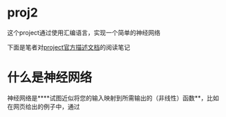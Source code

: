 # proj2
这个project通过使用汇编语言，实现一个简单的神经网络

下面是笔者对[project官方描述文档](https://inst.eecs.berkeley.edu/~cs61c/su20/projects/proj2/)的阅读笔记
# 什么是神经网络
神经网络是****试图近似将您的输入映射到所需输出的（非线性）函数**，比如在网页给出的例子中，通过
